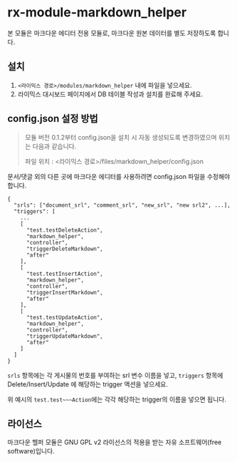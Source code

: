# rx-module-markdown_helper

본 모듈은 마크다운 에디터 전용 모듈로, 마크다운 원본 데이터를 별도 저장하도록 합니다.

## 설치

1. `<라이믹스 경로>/modules/markdown_helper` 내에 파일을 넣으세요.
2. 라이믹스 대시보드 페이지에서 DB 테이블 작성과 설치를 완료해 주세요.

## config.json 설정 방법

> 모듈 버전 0.1.2부터 config.json을 설치 시 자동 생성되도록 변경하였으며 위치는 다음과 같습니다.
> 
> 파일 위치 : <라이믹스 경로>/files/markdown_helper/config.json

문서/댓글 외의 다른 곳에 마크다운 에디터를 사용하려면 config.json 파일을 수정해야 합니다.

```
{
  "srls": ["document_srl", "comment_srl", "new_srl", "new srl2", ...],
  "triggers": [
    ...
    [
      "test.testDeleteAction",
      "markdown_helper",
      "controller",
      "triggerDeleteMarkdown",
      "after"
    ],
    [
      "test.testInsertAction",
      "markdown_helper",
      "controller",
      "triggerInsertMarkdown",
      "after"
    ],
    [
      "test.testUpdateAction",
      "markdown_helper",
      "controller",
      "triggerUpdateMarkdown",
      "after"
    ]
  ]
}
```

`srls` 항목에는 각 게시물의 번호를 부여하는 srl 변수 이름을 넣고, `triggers` 항목에 Delete/Insert/Update 에 해당하는 trigger 액션을 넣으세요.

위 예시의 `test.test~~~Action`에는 각각 해당하는 trigger의 이름을 넣으면 됩니다.

## 라이선스

마크다운 헬퍼 모듈은 GNU GPL v2 라이선스의 적용을 받는 자유 소프트웨어(free software)입니다.

